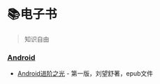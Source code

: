 # :books:电子书

> 知识自由

### [Android](https://github.com/cnwutianhao/ebook/tree/main/Android)

+ [Android进阶之光](https://github.com/cnwutianhao/ebook/blob/main/Android/Android%E8%BF%9B%E9%98%B6%E4%B9%8B%E5%85%89.epub) - 第一版，刘望舒著，epub文件
